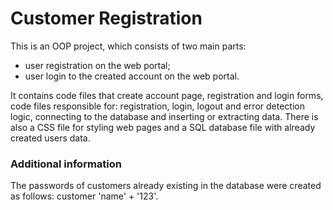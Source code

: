# Customer Registration

This is an OOP project, which consists of two main parts:
- user registration on the web portal;
- user login to the created account on the web portal.

It contains code files that create account page, registration and login forms, code files responsible for: registration, login, logout and error detection logic, connecting to the database and inserting or extracting data. There is also a CSS file for styling web pages and a SQL database file with already created users data.


### Additional information

The passwords of customers already existing in the database were created as follows: customer 'name' + '123'.
